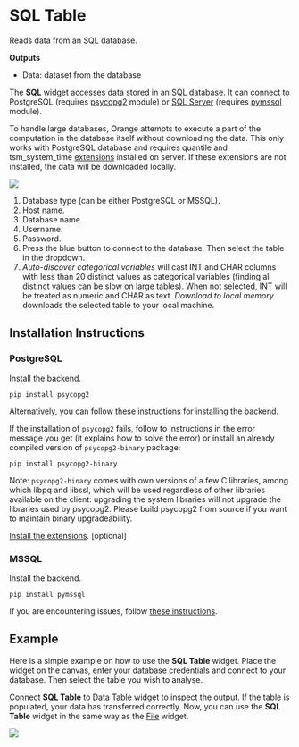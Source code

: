 
SQL Table
=========

Reads data from an SQL database.

**Outputs**

- Data: dataset from the database

The **SQL** widget accesses data stored in an SQL database. It can connect to PostgreSQL (requires [psycopg2](http://initd.org/psycopg/) module) or [SQL Server](https://www.microsoft.com/en-us/sql-server/) (requires [pymssql](http://pymssql.org/en/stable/) module).

To handle large databases, Orange attempts to execute a part of the computation in the database itself without downloading the data. This only works with PostgreSQL database and requires quantile and tsm_system_time [extensions](https://github.com/biolab/orange3/wiki/Installation-of-SQL-extensions) installed on server. If these extensions are not installed, the data will be downloaded locally.

![](images/SQLTable-stamped.png)

1. Database type (can be either PostgreSQL or MSSQL).
2. Host name.
3. Database name.
4. Username.
5. Password.
6. Press the blue button to connect to the database. Then select the table in the dropdown.
7. *Auto-discover categorical variables* will cast INT and CHAR columns with less than 20 distinct values as categorical variables (finding all distinct values can be slow on large tables). When not selected, INT will be treated as numeric and CHAR as text. *Download to local memory* downloads the selected table to your local machine.

## Installation Instructions

### PostgreSQL

Install the backend.

    pip install psycopg2

Alternatively, you can follow [these instructions](https://blog.biolab.si/2018/02/16/how-to-enable-sql-widget-in-orange/) for installing the backend.

If the installation of `psycopg2` fails, follow to instructions in the error message you get (it explains how to solve the error) or install an already compiled version of `psycopg2-binary` package:

    pip install psycopg2-binary

Note: `psycopg2-binary` comes with own versions of a few C libraries, among which libpq and libssl, which will be used regardless of other libraries available on the client: upgrading the system libraries will not upgrade the libraries used by psycopg2. Please build psycopg2 from source if you want to maintain binary upgradeability.

[Install the extensions](https://github.com/biolab/orange3/wiki/Installation-of-SQL-extensions). [optional]

### MSSQL

Install the backend.

    pip install pymssql

If you are encountering issues, follow [these instructions](https://github.com/biolab/orange3/wiki/Installation-of-SQL-extensions#mssql).

## Example

Here is a simple example on how to use the **SQL Table** widget. Place the widget on the canvas, enter your database credentials and connect to your database. Then select the table you wish to analyse.

Connect **SQL Table** to [Data Table](../data/datatable.md) widget to inspect the output. If the table is populated, your data has transferred correctly. Now, you can use the **SQL Table** widget in the same way as the [File](../data/file.md) widget.

![](images/SQLTable-Example.png)
